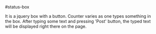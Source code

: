 #status-box

It is a jquery box with a button. Counter varies as one types something in the box. After typing some text and pressing 'Post' button, the typed text will be displayed right there on the page.
